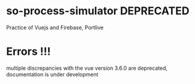 # so-process-simulator DEPRECATED
Practice of Vuejs and Firebase, Portlive
# Errors !!!
multiple discrepancies with the vue version 3.6.0 are deprecated, documentation is under development
